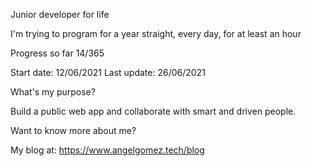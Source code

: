 Junior developer for life

I'm trying to program for a year straight, every day, for at least an hour

Progress so far 14/365

Start date: 12/06/2021
Last update: 26/06/2021

What's my purpose?

Build a public web app and collaborate with smart and driven people. 

Want to know more about me?

My blog at: https://www.angelgomez.tech/blog
